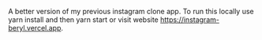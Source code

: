 A better version of my previous instagram clone app. To run this locally use yarn install and then yarn start or visit website https://instagram-beryl.vercel.app.
